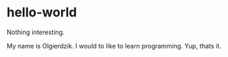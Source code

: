 # hello-world
Nothing interesting.

My name is Olgierdzik. I would to like to learn programming.
Yup, thats it.
